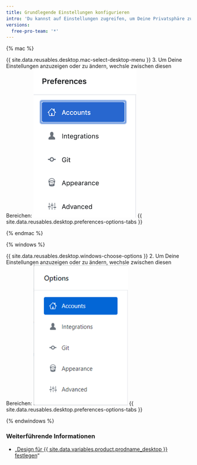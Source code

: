 ```yaml
---
title: Grundlegende Einstellungen konfigurieren
intro: 'Du kannst auf Einstellungen zugreifen, um Deine Privatsphäre zu schützen, um Konten mit GitHub Desktop zu verbinden und um Git zu konfigurieren.'
versions:
  free-pro-team: '*'
---
```


{% mac %}

{{ site.data.reusables.desktop.mac-select-desktop-menu }}
3. Um Deine Einstellungen anzuzeigen oder zu ändern, wechsle zwischen diesen Bereichen: ![Die Navigation im Menü „Preferences“ (Voreinstellungen)](/assets/images/help/desktop/mac-select-accounts-pane.png)
{{ site.data.reusables.desktop.preferences-options-tabs }}

{% endmac %}

{% windows %}

{{ site.data.reusables.desktop.windows-choose-options }}
2. Um Deine Einstellungen anzuzeigen oder zu ändern, wechsle zwischen diesen Bereichen: ![Die Navigation im Menü „Options“](/assets/images/help/desktop/windows-select-accounts-pane.png)
{{ site.data.reusables.desktop.preferences-options-tabs }}

{% endwindows %}

### Weiterführende Informationen

- „[Design für {{ site.data.variables.product.prodname_desktop }} festlegen](/desktop/guides/getting-started-with-github-desktop/setting-a-theme-for-github-desktop)“
